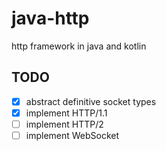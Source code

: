 # java-http
http framework in java and kotlin

## TODO
- [x] abstract definitive socket types
- [x] implement HTTP/1.1
- [ ] implement HTTP/2
- [ ] implement WebSocket
